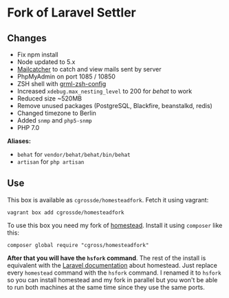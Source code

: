 # Fork of Laravel Settler

## Changes

* Fix npm install
* Node updated to 5.x
* [Mailcatcher](http://mailcatcher.me) to catch and view mails sent by server
* PhpMyAdmin on port 1085 / 10850
* ZSH shell with [grml-zsh-config](http://grml.org/zsh/)
* Increased `xdebug.max_nesting_level` to 200 for *behat* to work
* Reduced size ~520MB
* Remove unused packages (PostgreSQL, Blackfire, beanstalkd, redis)
* Changed timezone to Berlin
* Added `snmp` and `php5-snmp`
* PHP 7.0

**Aliases:**
* `behat` for `vendor/behat/behat/bin/behat`
* `artisan` for `php artisan`

## Use

This box is available as `cgrossde/homesteadfork`. Fetch it using vagrant:

```
vagrant box add cgrossde/homesteadfork
```

To use this box you need my fork of [homestead](https://github.com/cgrossde/homestead). Install it using `composer` like this:

```
composer global require "cgross/homesteadfork"
```

**After that you will have the `hsfork` command**. The rest of the install is equivalent with the [Laravel documentation](http://laravel.com/docs/5.2/homestead) about homestead. Just replace every `homestead` command with the `hsfork` command. I renamed it to `hsfork` so you can install homestead and my fork in parallel but you won't be able to run both machines at the same time since they use the same ports.
